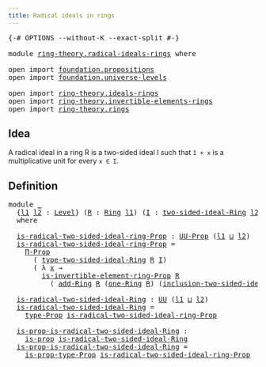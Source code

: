 ```yaml
---
title: Radical ideals in rings
---
```


<pre class="Agda"><a id="49" class="Symbol">{-#</a> <a id="53" class="Keyword">OPTIONS</a> <a id="61" class="Pragma">--without-K</a> <a id="73" class="Pragma">--exact-split</a> <a id="87" class="Symbol">#-}</a>

<a id="92" class="Keyword">module</a> <a id="99" href="ring-theory.radical-ideals-rings.html" class="Module">ring-theory.radical-ideals-rings</a> <a id="132" class="Keyword">where</a>

<a id="139" class="Keyword">open</a> <a id="144" class="Keyword">import</a> <a id="151" href="foundation.propositions.html" class="Module">foundation.propositions</a>
<a id="175" class="Keyword">open</a> <a id="180" class="Keyword">import</a> <a id="187" href="foundation.universe-levels.html" class="Module">foundation.universe-levels</a>

<a id="215" class="Keyword">open</a> <a id="220" class="Keyword">import</a> <a id="227" href="ring-theory.ideals-rings.html" class="Module">ring-theory.ideals-rings</a>
<a id="252" class="Keyword">open</a> <a id="257" class="Keyword">import</a> <a id="264" href="ring-theory.invertible-elements-rings.html" class="Module">ring-theory.invertible-elements-rings</a>
<a id="302" class="Keyword">open</a> <a id="307" class="Keyword">import</a> <a id="314" href="ring-theory.rings.html" class="Module">ring-theory.rings</a>
</pre>
## Idea

A radical ideal in a ring R is a two-sided ideal I such that `1 + x` is a multiplicative unit for every `x ∈ I`.

## Definition

<pre class="Agda"><a id="483" class="Keyword">module</a> <a id="490" href="ring-theory.radical-ideals-rings.html#490" class="Module">_</a>
  <a id="494" class="Symbol">{</a><a id="495" href="ring-theory.radical-ideals-rings.html#495" class="Bound">l1</a> <a id="498" href="ring-theory.radical-ideals-rings.html#498" class="Bound">l2</a> <a id="501" class="Symbol">:</a> <a id="503" href="Agda.Primitive.html#597" class="Postulate">Level</a><a id="508" class="Symbol">}</a> <a id="510" class="Symbol">(</a><a id="511" href="ring-theory.radical-ideals-rings.html#511" class="Bound">R</a> <a id="513" class="Symbol">:</a> <a id="515" href="ring-theory.rings.html#2551" class="Function">Ring</a> <a id="520" href="ring-theory.radical-ideals-rings.html#495" class="Bound">l1</a><a id="522" class="Symbol">)</a> <a id="524" class="Symbol">(</a><a id="525" href="ring-theory.radical-ideals-rings.html#525" class="Bound">I</a> <a id="527" class="Symbol">:</a> <a id="529" href="ring-theory.ideals-rings.html#5904" class="Function">two-sided-ideal-Ring</a> <a id="550" href="ring-theory.radical-ideals-rings.html#498" class="Bound">l2</a> <a id="553" href="ring-theory.radical-ideals-rings.html#511" class="Bound">R</a><a id="554" class="Symbol">)</a>
  <a id="558" class="Keyword">where</a>
  
  <a id="569" href="ring-theory.radical-ideals-rings.html#569" class="Function">is-radical-two-sided-ideal-ring-Prop</a> <a id="606" class="Symbol">:</a> <a id="608" href="foundation-core.propositions.html#1393" class="Function">UU-Prop</a> <a id="616" class="Symbol">(</a><a id="617" href="ring-theory.radical-ideals-rings.html#495" class="Bound">l1</a> <a id="620" href="Agda.Primitive.html#810" class="Primitive Operator">⊔</a> <a id="622" href="ring-theory.radical-ideals-rings.html#498" class="Bound">l2</a><a id="624" class="Symbol">)</a>
  <a id="628" href="ring-theory.radical-ideals-rings.html#569" class="Function">is-radical-two-sided-ideal-ring-Prop</a> <a id="665" class="Symbol">=</a>
    <a id="671" href="foundation-core.propositions.html#6694" class="Function">Π-Prop</a>
      <a id="684" class="Symbol">(</a> <a id="686" href="ring-theory.ideals-rings.html#6373" class="Function">type-two-sided-ideal-Ring</a> <a id="712" href="ring-theory.radical-ideals-rings.html#511" class="Bound">R</a> <a id="714" href="ring-theory.radical-ideals-rings.html#525" class="Bound">I</a><a id="715" class="Symbol">)</a>
      <a id="723" class="Symbol">(</a> <a id="725" class="Symbol">λ</a> <a id="727" href="ring-theory.radical-ideals-rings.html#727" class="Bound">x</a> <a id="729" class="Symbol">→</a>
        <a id="739" href="ring-theory.invertible-elements-rings.html#1321" class="Function">is-invertible-element-ring-Prop</a> <a id="771" href="ring-theory.radical-ideals-rings.html#511" class="Bound">R</a>
          <a id="783" class="Symbol">(</a> <a id="785" href="ring-theory.rings.html#3153" class="Function">add-Ring</a> <a id="794" href="ring-theory.radical-ideals-rings.html#511" class="Bound">R</a> <a id="796" class="Symbol">(</a><a id="797" href="ring-theory.rings.html#8018" class="Function">one-Ring</a> <a id="806" href="ring-theory.radical-ideals-rings.html#511" class="Bound">R</a><a id="807" class="Symbol">)</a> <a id="809" class="Symbol">(</a><a id="810" href="ring-theory.ideals-rings.html#6494" class="Function">inclusion-two-sided-ideal-Ring</a> <a id="841" href="ring-theory.radical-ideals-rings.html#511" class="Bound">R</a> <a id="843" href="ring-theory.radical-ideals-rings.html#525" class="Bound">I</a> <a id="845" href="ring-theory.radical-ideals-rings.html#727" class="Bound">x</a><a id="846" class="Symbol">)))</a>

  <a id="853" href="ring-theory.radical-ideals-rings.html#853" class="Function">is-radical-two-sided-ideal-Ring</a> <a id="885" class="Symbol">:</a> <a id="887" href="foundation-core.universe-levels.html#235" class="Primitive">UU</a> <a id="890" class="Symbol">(</a><a id="891" href="ring-theory.radical-ideals-rings.html#495" class="Bound">l1</a> <a id="894" href="Agda.Primitive.html#810" class="Primitive Operator">⊔</a> <a id="896" href="ring-theory.radical-ideals-rings.html#498" class="Bound">l2</a><a id="898" class="Symbol">)</a>
  <a id="902" href="ring-theory.radical-ideals-rings.html#853" class="Function">is-radical-two-sided-ideal-Ring</a> <a id="934" class="Symbol">=</a>
    <a id="940" href="foundation-core.propositions.html#1495" class="Function">type-Prop</a> <a id="950" href="ring-theory.radical-ideals-rings.html#569" class="Function">is-radical-two-sided-ideal-ring-Prop</a>

  <a id="990" href="ring-theory.radical-ideals-rings.html#990" class="Function">is-prop-is-radical-two-sided-ideal-Ring</a> <a id="1030" class="Symbol">:</a>
    <a id="1036" href="foundation-core.propositions.html#1309" class="Function">is-prop</a> <a id="1044" href="ring-theory.radical-ideals-rings.html#853" class="Function">is-radical-two-sided-ideal-Ring</a>
  <a id="1078" href="ring-theory.radical-ideals-rings.html#990" class="Function">is-prop-is-radical-two-sided-ideal-Ring</a> <a id="1118" class="Symbol">=</a>
    <a id="1124" href="foundation-core.propositions.html#1562" class="Function">is-prop-type-Prop</a> <a id="1142" href="ring-theory.radical-ideals-rings.html#569" class="Function">is-radical-two-sided-ideal-ring-Prop</a>
</pre>